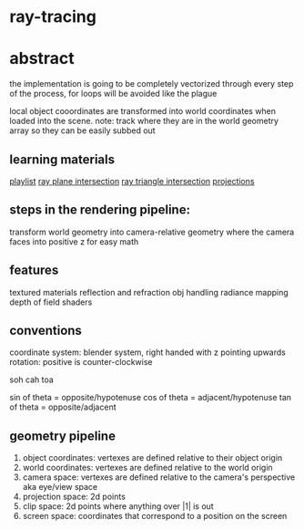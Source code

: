 # ray-tracing

# abstract
the implementation is going to be completely vectorized through every step of the process, for loops will be avoided like the plague



local object cooordinates are transformed into world coordinates
when loaded into the scene. note: track where they are in the
world geometry array so they can be easily subbed out

## learning materials
[playlist](https://www.youtube.com/playlist?list=PLW3Zl3wyJwWN6V7IEb2BojFYOlgpryp1-)
[ray plane intersection](https://www.youtube.com/watch?v=fIu_8b2n8ZM&list=PLW3Zl3wyJwWN6V7IEb2BojFYOlgpryp1-&index=3)
[ray triangle intersection](https://www.youtube.com/watch?v=EZXz-uPyCyA&list=PLW3Zl3wyJwWN6V7IEb2BojFYOlgpryp1-&index=8)
[projections](https://www.youtube.com/watch?v=VTV1GTrrtBQ&list=PLW3Zl3wyJwWN6V7IEb2BojFYOlgpryp1-&index=6)


## steps in the rendering pipeline:
transform world geometry into camera-relative geometry where the camera
faces into positive z for easy math


## features
textured materials
reflection and refraction
obj handling
radiance mapping
depth of field
shaders

## conventions

coordinate system: blender system,
right handed with z pointing upwards
rotation: positive is counter-clockwise

soh
cah
toa

sin of theta = opposite/hypotenuse
cos of theta = adjacent/hypotenuse
tan of theta = opposite/adjacent

## geometry  pipeline

1. object coordinates: vertexes are defined relative to their object origin
2. world coordinates: vertexes are defined relative to the world origin
3. camera space: vertexes are defined relative to the camera's perspective aka eye/view space
4. projection space: 2d points
4. clip space: 2d points where anything over |1| is out
5. screen space: coordinates that correspond to a position on the screen